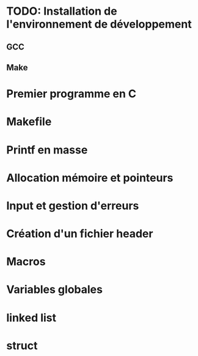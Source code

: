 
# TODO: Installation de l'environnement de développement
## GCC
## Make

# Premier programme en C
# Makefile
# Printf en masse
# Allocation mémoire et pointeurs
# Input et gestion d'erreurs
# Création d'un fichier header
# Macros

# Variables globales
# linked list
# struct


